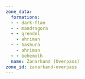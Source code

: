 ```yaml
---
zone_data:
  formations:
  - - dark-flan
  - - mandragora
  - - grendel
    - ahriman
  - - bashura
    - ahriman
  - - behemoth
  name: Zanarkand (Overpass)
zone_id: zanarkand-overpass
---
```

